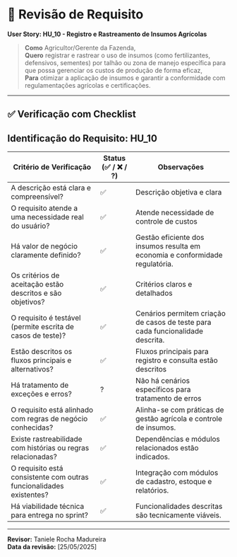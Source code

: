 # 🧪 Revisão de Requisito

**User Story: HU_10 - Registro e Rastreamento de Insumos Agrícolas**

> **Como** Agricultor/Gerente da Fazenda,  
> **Quero** registrar e rastrear o uso de insumos (como fertilizantes, defensivos, sementes) por talhão ou zona de manejo específica para que possa gerenciar os custos de produção de forma eficaz,  
> **Para** otimizar a aplicação de insumos e garantir a conformidade com regulamentações agrícolas e certificações.

---

## ✅ Verificação com Checklist

**Identificação do Requisito:** HU_10
--------------------------------------------------------------------------------------------------------------
| Critério de Verificação                                              | Status (✅ / ❌ / ?) | Observações |
|----------------------------------------------------------------------|-----------------------|-------------|
| A descrição está clara e compreensível?                              |           ✅            |Descrição objetiva e clara|
| O requisito atende a uma necessidade real do usuário?                |           ✅            |Atende necessidade de controle de custos|
| Há valor de negócio claramente definido?                             |           ✅            |Gestão eficiente dos insumos resulta em economia e conformidade regulatória.|
| Os critérios de aceitação estão descritos e são objetivos?           |           ✅            |Critérios claros e detalhados|
| O requisito é testável (permite escrita de casos de teste)?          |           ✅            |Cenários permitem criação de casos de teste para cada funcionalidade descrita.|
| Estão descritos os fluxos principais e alternativos?                 |           ✅            |Fluxos principais para registro e consulta estão descritos|
| Há tratamento de exceções e erros?                                   |            ?            |Não há cenários específicos para tratamento de erros|
| O requisito está alinhado com regras de negócio conhecidas?          |           ✅            |Alinha-se com práticas de gestão agrícola e controle de insumos.|
| Existe rastreabilidade com histórias ou regras relacionadas?         |           ✅            |Dependências e módulos relacionados estão indicados.|
| O requisito está consistente com outras funcionalidades existentes?  |           ✅            |Integração com módulos de cadastro, estoque e relatórios.|
| Há viabilidade técnica para entrega no sprint?                       |           ✅            |Funcionalidades descritas são tecnicamente viáveis.|
--------------------------------------------------------------------------------------------------------------

**Revisor:** Taniele Rocha Madureira  
**Data da revisão:** [25/05/2025]
